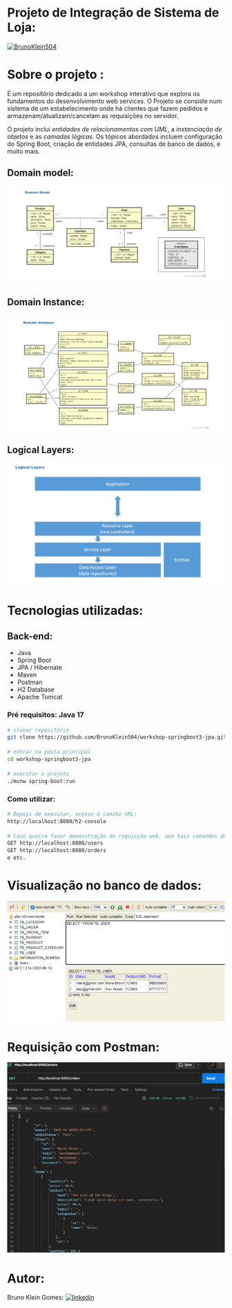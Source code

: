 # Projeto de Integração de Sistema de Loja:
[![BrunoKlein504](https://img.shields.io/github/license/BrunoKlein504/workshop-springboot3-jpa)](https://github.com/BrunoKlein504/workshop-springboot3-jpa/blob/fc5ef0290f7ff7c4af70a77ad53f7a8d3eca990e/LICENSE)

# **Sobre o projeto** :
É um repositório dedicado a um workshop interativo que explora os fundamentos do desenvolvimento web services. O Projeto se consiste num sistema de um estabelecimento onde há clientes que fazem pedidos e armazenam/atualizam/cancelam as requisições no servidor.

O projeto inclui _entidades de relacionamentos com UML_, a _instanciação de objetos_ e as _camadas lógicas_. Os tópicos abordados incluem configuração do Spring Boot, criação de entidades JPA, consultas de banco de dados, e muito mais.

## Domain model:
![img1](https://github.com/BrunoKlein504/workshop-springboot3-jpa/blob/2e5324eb928d62fd94d99f2b6854e0a1d67c59f9/assets/domain_model.png)

## Domain Instance:
![img2](https://github.com/BrunoKlein504/workshop-springboot3-jpa/blob/8315247cf1743da01d05d3505edb02433628987c/assets/domain_instance.png)

## Logical Layers:
![img3](https://github.com/BrunoKlein504/workshop-springboot3-jpa/blob/8315247cf1743da01d05d3505edb02433628987c/assets/logical_layers.png
)

# Tecnologias utilizadas:
## Back-end:
- Java
- Spring Boot
- JPA / Hibernate
- Maven
- Postman
- H2 Database
- Apache Tomcat

### Pré requisitos: Java 17

```bash
# clonar repositório
git clone https://github.com/BrunoKlein504/workshop-springboot3-jpa.git

# entrar na pasta principal
cd workshop-springboot3-jpa

# executar o projeto
./mvnw spring-boot:run
```
### Como utilizar:

```bash
# Depois de executar, acesse o camiho URL:
http://localhost:8080/h2-console

# Caso queira fazer demonstração de requisção web, use tais comandos do Postman:
GET http://localhost:8080/users
GET http://localhost:8080/orders
e etc.
```

# Visualização no banco de dados:
![img4](https://github.com/BrunoKlein504/workshop-springboot3-jpa/blob/2571d194a85220433c10aeb6fa1ac0c3ce9b7de5/assets/image.png)

# Requisição com Postman:
![img5](https://github.com/BrunoKlein504/workshop-springboot3-jpa/blob/2571d194a85220433c10aeb6fa1ac0c3ce9b7de5/assets/image3333.png)


# Autor:
Bruno Klein Gomes: 
[![linkedin](https://img.shields.io/badge/LinkedIn-0077B5?style=for-the-badge&logo=linkedin&logoColor=white)](https://www.linkedin.com/in/bruno-klein-gomes-a83187234/)
